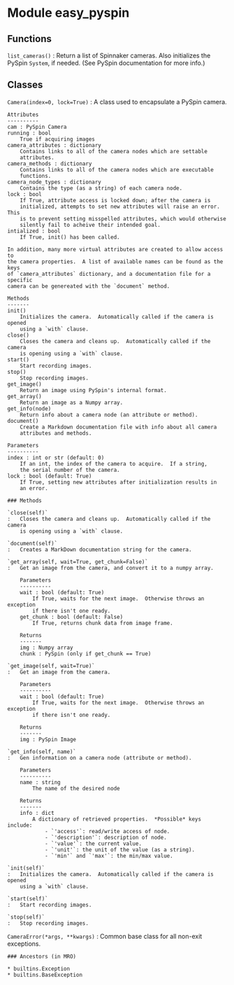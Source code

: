 Module easy_pyspin
==================

Functions
---------

    
`list_cameras()`
:   Return a list of Spinnaker cameras.  Also initializes the PySpin
    `System`, if needed.  (See PySpin documentation for more info.)

Classes
-------

`Camera(index=0, lock=True)`
:   A class used to encapsulate a PySpin camera.
    
    Attributes
    ----------
    cam : PySpin Camera
    running : bool
        True if acquiring images
    camera_attributes : dictionary
        Contains links to all of the camera nodes which are settable
        attributes.
    camera_methods : dictionary
        Contains links to all of the camera nodes which are executable
        functions.
    camera_node_types : dictionary
        Contains the type (as a string) of each camera node.
    lock : bool
        If True, attribute access is locked down; after the camera is
        initialized, attempts to set new attributes will raise an error.  This
        is to prevent setting misspelled attributes, which would otherwise
        silently fail to acheive their intended goal.
    intialized : bool
        If True, init() has been called.
    
    In addition, many more virtual attributes are created to allow access to
    the camera properties.  A list of available names can be found as the keys
    of `camera_attributes` dictionary, and a documentation file for a specific
    camera can be genereated with the `document` method.
    
    Methods
    -------
    init()
        Initializes the camera.  Automatically called if the camera is opened
        using a `with` clause.
    close()
        Closes the camera and cleans up.  Automatically called if the camera
        is opening using a `with` clause.
    start()
        Start recording images.
    stop()
        Stop recording images.
    get_image()
        Return an image using PySpin's internal format.
    get_array()
        Return an image as a Numpy array.
    get_info(node)
        Return info about a camera node (an attribute or method).
    document()
        Create a Markdown documentation file with info about all camera
        attributes and methods.
    
    Parameters
    ----------
    index : int or str (default: 0)
        If an int, the index of the camera to acquire.  If a string,
        the serial number of the camera.
    lock : bool (default: True)
        If True, setting new attributes after initialization results in
        an error.

    ### Methods

    `close(self)`
    :   Closes the camera and cleans up.  Automatically called if the camera
        is opening using a `with` clause.

    `document(self)`
    :   Creates a MarkDown documentation string for the camera.

    `get_array(self, wait=True, get_chunk=False)`
    :   Get an image from the camera, and convert it to a numpy array.
        
        Parameters
        ----------
        wait : bool (default: True)
            If True, waits for the next image.  Otherwise throws an exception
            if there isn't one ready.
        get_chunk : bool (default: False)
            If True, returns chunk data from image frame.
        
        Returns
        -------
        img : Numpy array
        chunk : PySpin (only if get_chunk == True)

    `get_image(self, wait=True)`
    :   Get an image from the camera.
        
        Parameters
        ----------
        wait : bool (default: True)
            If True, waits for the next image.  Otherwise throws an exception
            if there isn't one ready.
        
        Returns
        -------
        img : PySpin Image

    `get_info(self, name)`
    :   Gen information on a camera node (attribute or method).
        
        Parameters
        ----------
        name : string
            The name of the desired node
        
        Returns
        -------
        info : dict
            A dictionary of retrieved properties.  *Possible* keys include:
                - `'access'`: read/write access of node.
                - `'description'`: description of node.
                - `'value'`: the current value.
                - `'unit'`: the unit of the value (as a string).
                - `'min'` and `'max'`: the min/max value.

    `init(self)`
    :   Initializes the camera.  Automatically called if the camera is opened
        using a `with` clause.

    `start(self)`
    :   Start recording images.

    `stop(self)`
    :   Stop recording images.

`CameraError(*args, **kwargs)`
:   Common base class for all non-exit exceptions.

    ### Ancestors (in MRO)

    * builtins.Exception
    * builtins.BaseException